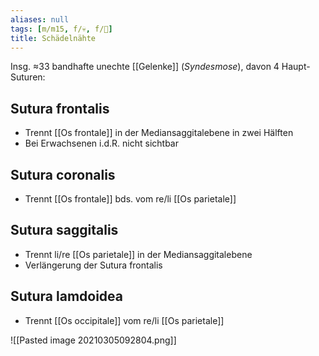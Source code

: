 ```yaml
---
aliases: null
tags: [m/m15, f/💀, f/🧠]
title: Schädelnähte
---
```

Insg. ≈33 bandhafte unechte [[Gelenke]] (*Syndesmose*), davon 4 Haupt-Suturen:
## Sutura frontalis
- Trennt [[Os frontale]] in der Mediansaggitalebene in zwei Hälften
- Bei Erwachsenen i.d.R. nicht sichtbar
## Sutura coronalis
- Trennt [[Os frontale]] bds. vom re/li [[Os parietale]]
## Sutura saggitalis
- Trennt li/re [[Os parietale]] in der Mediansaggitalebene
- Verlängerung der Sutura frontalis
## Sutura lamdoidea
- Trennt [[Os occipitale]] vom re/li [[Os parietale]]

![[Pasted image 20210305092804.png]]

